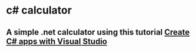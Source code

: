 # c# calculator

## A simple .net calculator using this tutorial [Create C# apps with Visual Studio](https://docs.microsoft.com/en-us/visualstudio/get-started/csharp/tutorial-console?view=vs-2019)
